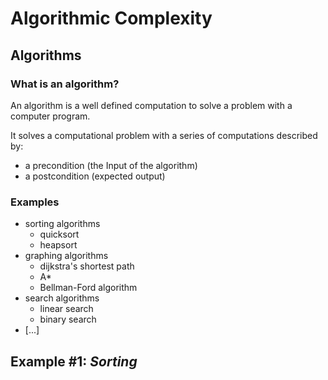# Algorithmic Complexity

## Algorithms

### What is an algorithm?

An algorithm is a well defined computation to solve a problem with a computer program.

It solves a computational problem with a series of computations described by:

- a precondition (the Input of the algorithm)
- a postcondition (expected output)

### Examples

- sorting algorithms
  - quicksort
  - heapsort
- graphing algorithms
  - dijkstra's shortest path
  - A*
  - Bellman-Ford algorithm
- search algorithms
  - linear search
  - binary search
- [...]

## Example #1: _Sorting_


